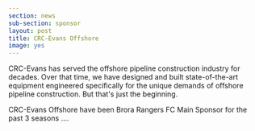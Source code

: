 ```yaml
---
section: news
sub-section: sponsor
layout: post
title: CRC-Evans Offshore
image: yes
---
```

CRC-Evans has served the offshore pipeline construction industry for decades. Over that time, we have designed and built state-of-the-art equipment engineered specifically for the unique demands of offshore pipeline construction. But that's just the beginning.

CRC-Evans Offshore have been Brora Rangers FC Main Sponsor for the past 3 seasons ....